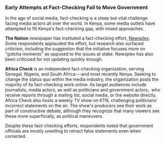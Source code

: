 ### Early Attempts at Fact-Checking Fail to Move Government

In the age of social media, fact-checking is a steep but vital challenge facing media actors all over the world. In Kenya, some media outlets have attempted to fill Kenya's fact-checking gap, with mixed approaches.    

**The Nation** newspaper has instituted a fact-checking effort, [Newsplex](http://www.nation.co.ke/newsplex/2718262-2718262-3vbltsz/index.html). Some respondents applauded the effort, but research also surfaced criticism, including the suggestion that the initiative focuses more on "gotcha moments" as opposed to the issues at stake. Newsplex has also been criticized for not updating quickly enough.

**Africa Check** is an independent fact-checking organization, serving Senegal, Nigeria, and South Africa---and most recently Kenya. Seeking to change the status quo within the media industry, the organization posts the majority of its fact-checking work online. Its target audiences include journalists, media actors, as well as politicians and government actors,  who receive reports through a mailing list, social media, or the website directly. Africa Check also hosts a weekly TV show on KTN, challenging politicians' incorrect statements on the air. The show's producers see their work as part of constructive debate, although they recognize that many viewers see these more superficially, as political maneuvers.

Despite these fact-checking efforts, respondents noted that government officials are mostly unwilling to retract false statements even when corrected.
